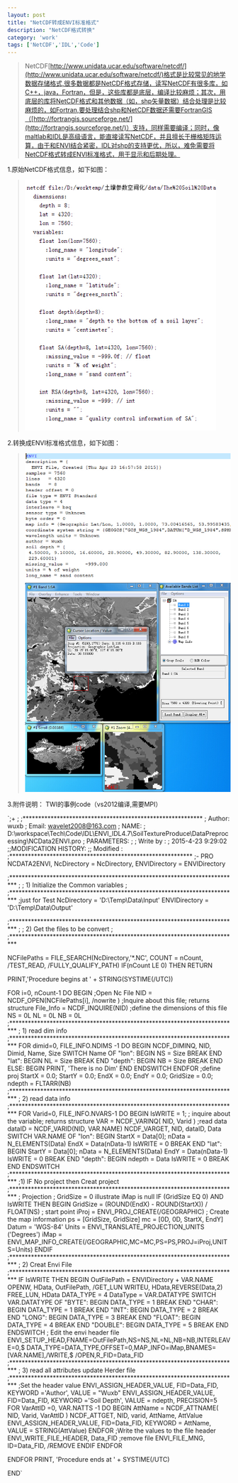 ```yaml
---
layout: post
title: "NetCDF转成ENVI标准格式"
description: "NetCDF格式转换"
category: 'work'
tags: ['NetCDF','IDL','Code']
---
```



> NetCDF[http://www.unidata.ucar.edu/software/netcdf/](http://www.unidata.ucar.edu/software/netcdf/)格式是比较常见的地学数据存储格式,很多数据都是NetCDF格式存储，读写NetCDF有很多库，如C++，java，Fortran，但是，这些库都是底层，编译比较麻烦；其次，用底层的库将NetCDF格式和其他数据（如，shp矢量数据）结合处理是比较麻烦的，如Fortran,要处理结合shp和NetCDF数据还需要FortranGIS（[http://fortrangis.sourceforge.net/](http://fortrangis.sourceforge.net/)）支持，同样需要编译；同时，像maltlab和IDL是高级语言，能直接读写NetCDF，并且擅长于栅格矩阵运算，由于和ENVI结合紧密，IDL对shp的支持更优，所以，难免需要将NetCDF格式转成ENVI标准格式，用于显示和后期处理。

<!--more-->

1.原始NetCDF格式信息，如下如图：
> ![](/images/NetCDF.jpg)

2.转换成ENVI标准格式信息，如下如图：
> ![](/images/Envi.jpg)
> ![](/images/Enviing.jpg)

3.附件说明：
TWI的事例code（vs2012编译,需要MPI）

`;+
; ;**********************************************************
; Author: wuxb
; Email: wavelet2008@163.com
; NAME:
;    D:\workspace\Tech\Code\IDL\ENVI_IDL4.7\SoilTextureProduce\DataPreprocessing\NCData2ENVI.pro
; PARAMETERS:
;
; Write by :
;    2015-4-23 9:29:02
;;MODIFICATION HISTORY:
;;   Modified  :
;***********************************************************
;-
PRO  NCDATA2ENVI, NcDirectory = NcDirectory, ENVIDirectory = ENVIDirectory

  ;**************************************************************************
  ;
  ; 1) Initialize the Common variables
  ;
  ;**************************************************************************
  ;just for Test
  NcDirectory     = 'D:\Temp\Data\Input\'
  ENVIDirectory   = 'D:\Temp\Data\Output\'
  
  ;**************************************************************************
  ;
  ; 2) Get the files to be convert
  ;
  ;**************************************************************************
  
  NCFilePaths = FILE_SEARCH(NcDirectory,'*.NC', COUNT = nCount, /TEST_READ, /FULLY_QUALIFY_PATH)
  IF(nCount LE 0) THEN RETURN
  
  PRINT,'Procedure begins at ' + STRING(SYSTIME(/UTC))
  
  FOR i=0, nCount-1 DO BEGIN
    ;Open Nc File
    NID         = NCDF_OPEN(NCFilePaths[i], /nowrite )
    ;Inquire about this file; returns structure
    File_Info   = NCDF_INQUIRE(NID)
    ;define the dimensions of this file
    NS = 0L
    NL = 0L
    NB = 0L
    ;**************************************************************************
    ; 1) read dim info
    ;**************************************************************************
    FOR dimid=0, FILE_INFO.NDIMS -1 DO BEGIN
      NCDF_DIMINQ, NID, Dimid, Name, Size
      SWITCH Name OF
        "lon": BEGIN
          NS = Size
          BREAK
        END
        "lat": BEGIN
          NL = Size
          BREAK
        END
        "depth": BEGIN
          NB = Size
          BREAK
        END
        ELSE: BEGIN
          PRINT, 'There is no Dim'
        END
      ENDSWITCH
    ENDFOR
    ;define proj
    StartX             = 0.0;
    StartY             = 0.0;
    EndX               = 0.0;
    EndY               = 0.0;
    GridSize           = 0.0;
    ndepth             = FLTARR(NB)
    ;**************************************************************************
    ; 2) read data  info
    ;**************************************************************************
    FOR Varid=0, FILE_INFO.NVARS-1 DO BEGIN
      IsWRITE  = 1;
      ; inquire about the variable; returns structure
      VAR  =  NCDF_VARINQ( NID, Varid )
      ;read data
      dataID = NCDF_VARID(NID, VAR.NAME)
      NCDF_VARGET, NID, dataID, Data
      SWITCH VAR.NAME OF
        "lon": BEGIN
          StartX   = Data[0];
          nData    = N_ELEMENTS(Data)
          EndX     = Data(nData-1)
          IsWRITE  = 0
          BREAK
        END
        "lat": BEGIN
          StartY   = Data[0];
          nData    = N_ELEMENTS(Data)
          EndY     = Data(nData-1)
          IsWRITE  = 0
          BREAK
        END
        "depth": BEGIN
          ndepth   = Data
          IsWRITE  = 0
          BREAK
        END
      ENDSWITCH
      ;**************************************************************************
      ;1) IF No project then Creat project
      ;**************************************************************************
      ; Projection
      ; GridSize = 0  illustrate  iMap is null
      IF (GridSize EQ 0) AND IsWRITE THEN BEGIN
        GridSize  = (ROUND(EndX)  -  ROUND(StartX)) / FLOAT(NS)
        ; start point
        iProj     = ENVI_PROJ_CREATE(/GEOGRAPHIC)
        ; Create the map information
        ps        = [GridSize, GridSize]
        mc        = [0D, 0D, StartX, EndY]
        Datum     = 'WGS-84'
        Units     = ENVI_TRANSLATE_PROJECTION_UNITS ('Degrees')
        iMap      = ENVI_MAP_INFO_CREATE(/GEOGRAPHIC,MC=MC,PS=PS,PROJ=iProj,UNITS=Units)
      ENDIF
      ;**************************************************************************
      ; 2) Creat Envi File
      ;**************************************************************************
      IF IsWRITE THEN BEGIN
        OutFilePath = ENVIDirectory + VAR.NAME
        OPENW, HData, OutFilePath, /GET_LUN
        WRITEU, HData,REVERSE(Data,2)
        FREE_LUN, HData
        DATA_TYPE = 4
        DataType  = VAR.DATATYPE
        SWITCH VAR.DATATYPE OF
          "BYTE": BEGIN
            DATA_TYPE    = 1
            BREAK
          END
          "CHAR": BEGIN
            DATA_TYPE    = 1
            BREAK
          END
          "INT": BEGIN
            DATA_TYPE    = 2
            BREAK
          END
          "LONG": BEGIN
            DATA_TYPE    = 3
            BREAK
          END
          "FLOAT": BEGIN
            DATA_TYPE    = 4
            BREAK
          END
          "DOUBLE": BEGIN
            DATA_TYPE    = 5
            BREAK
          END
        ENDSWITCH
        ; Edit the envi header file
        ENVI_SETUP_HEAD,FNAME=OutFilePath,NS=NS,NL=NL,NB=NB,INTERLEAVE=0,$
          DATA_TYPE=DATA_TYPE,OFFSET=0,MAP_INFO=iMap,BNAMES=[VAR.NAME],/WRITE,$
          /OPEN,R_FID=Data_FID
        ;**************************************************************************
        ; 3) read all attributes update Herder file
        ;**************************************************************************
        ;Set the header value
        ENVI_ASSIGN_HEADER_VALUE, FID=Data_FID, KEYWORD ='Author',  VALUE = "Wuxb"
        ENVI_ASSIGN_HEADER_VALUE, FID=Data_FID, KEYWORD ='Soil Depth',  VALUE = ndepth, PRECISION=5
        FOR VarAttID =0, VAR.NATTS -1 DO BEGIN
          AttName = NCDF_ATTNAME( NID, Varid, VarAttID )
          NCDF_ATTGET, NID, varid, AttName, AttValue
          ENVI_ASSIGN_HEADER_VALUE, FID=Data_FID, KEYWORD = AttName,  VALUE = STRING(AttValue)
        ENDFOR
        ;Write the values to the file header
        ENVI_WRITE_FILE_HEADER, Data_FID
        ;remove  file
        ENVI_FILE_MNG, ID=Data_FID, /REMOVE
      ENDIF
    ENDFOR

  ENDFOR
  PRINT, 'Procedure ends at ' + SYSTIME(/UTC)

END`

